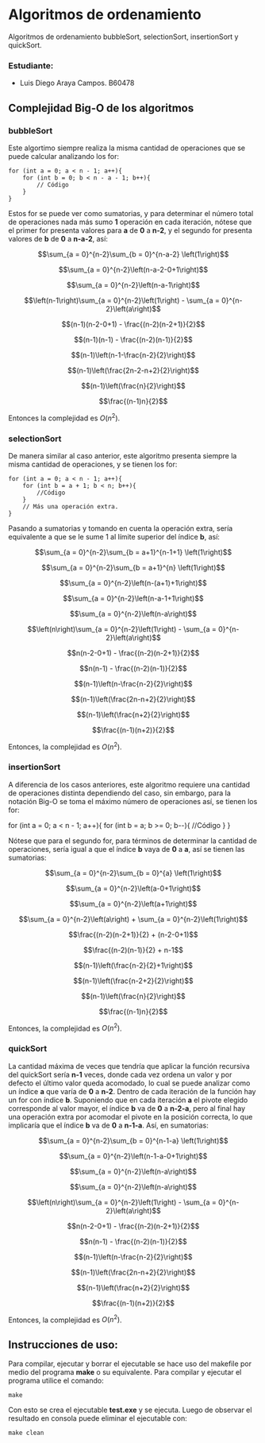 # Algoritmos de ordenamiento

Algoritmos de ordenamiento bubbleSort, selectionSort, insertionSort y
quickSort.

### Estudiante:

* Luis Diego Araya Campos. B60478

## Complejidad Big-O de los algoritmos

### bubbleSort

Este algortimo siempre realiza la misma cantidad de operaciones que se puede
calcular analizando los for:

```
for (int a = 0; a < n - 1; a++){
    for (int b = 0; b < n - a - 1; b++){
        // Código
    }
}
```

Estos for se puede ver como sumatorias, y para determinar el número total de
operaciones nada más sumo **1** operación en cada iteración, nótese que el
primer for presenta valores para **a** de **0** a **n-2**, y el segundo for
presenta valores de **b** de **0** a **n-a-2**, así:

$$\sum_{a = 0}^{n-2}\sum_{b = 0}^{n-a-2} \left(1\right)$$

$$\sum_{a = 0}^{n-2}\left(n-a-2-0+1\right)$$

$$\sum_{a = 0}^{n-2}\left(n-a-1\right)$$

$$\left(n-1\right)\sum_{a = 0}^{n-2}\left(1\right) - \sum_{a = 0}^{n-2}\left(a\right)$$

$$(n-1)(n-2-0+1) - \frac{(n-2)(n-2+1)}{2}$$

$$(n-1)(n-1) - \frac{(n-2)(n-1)}{2}$$

$$(n-1)\left(n-1-\frac{n-2}{2}\right)$$

$$(n-1)\left(\frac{2n-2-n+2}{2}\right)$$

$$(n-1)\left(\frac{n}{2}\right)$$

$$\frac{(n-1)n}{2}$$

Entonces la complejidad es $O(n^2)$.

### selectionSort

De manera similar al caso anterior, este algoritmo presenta siempre la misma
cantidad de operaciones, y se tienen los for:

```
for (int a = 0; a < n - 1; a++){
    for (int b = a + 1; b < n; b++){
        //Código
    }
    // Más una operación extra.
}
```

Pasando a sumatorias y tomando en cuenta la operación extra, sería equivalente
a que se le sume 1 al límite superior del índice **b**, así:

$$\sum_{a = 0}^{n-2}\sum_{b = a+1}^{n-1+1} \left(1\right)$$

$$\sum_{a = 0}^{n-2}\sum_{b = a+1}^{n} \left(1\right)$$

$$\sum_{a = 0}^{n-2}\left(n-(a+1)+1\right)$$

$$\sum_{a = 0}^{n-2}\left(n-a-1+1\right)$$

$$\sum_{a = 0}^{n-2}\left(n-a\right)$$

$$\left(n\right)\sum_{a = 0}^{n-2}\left(1\right) - \sum_{a = 0}^{n-2}\left(a\right)$$

$$n(n-2-0+1) - \frac{(n-2)(n-2+1)}{2}$$

$$n(n-1) - \frac{(n-2)(n-1)}{2}$$

$$(n-1)\left(n-\frac{n-2}{2}\right)$$

$$(n-1)\left(\frac{2n-n+2}{2}\right)$$

$$(n-1)\left(\frac{n+2}{2}\right)$$

$$\frac{(n-1)(n+2)}{2}$$

Entonces, la complejidad es $O(n^2)$.

### insertionSort

A diferencia de los casos anteriores, este algoritmo requiere una cantidad de
operaciones distinta dependiendo del caso, sin embargo, para la notación Big-O
se toma el máximo número de operaciones así, se tienen los for:

for (int a = 0; a < n - 1; a++){
    for (int b = a; b >= 0; b--){
        //Código
    }
}

Nótese que para el segundo for, para términos de determinar la cantidad de
operaciones, sería igual a que el índice **b** vaya de **0** a **a**, así se
tienen las sumatorias:

$$\sum_{a = 0}^{n-2}\sum_{b = 0}^{a} \left(1\right)$$

$$\sum_{a = 0}^{n-2}\left(a-0+1\right)$$

$$\sum_{a = 0}^{n-2}\left(a+1\right)$$

$$\sum_{a = 0}^{n-2}\left(a\right) + \sum_{a = 0}^{n-2}\left(1\right)$$

$$\frac{(n-2)(n-2+1)}{2} + (n-2-0+1)$$

$$\frac{(n-2)(n-1)}{2} + n-1$$

$$(n-1)\left(\frac{n-2}{2}+1\right)$$

$$(n-1)\left(\frac{n-2+2}{2}\right)$$

$$(n-1)\left(\frac{n}{2}\right)$$

$$\frac{(n-1)n}{2}$$

Entonces, la complejidad es $O(n^2)$.

### quickSort

La cantidad máxima de veces que tendría que aplicar la función recursiva del
quickSort sería **n-1** veces, donde cada vez ordena un valor y por defecto el
último valor queda acomodado, lo cual se puede analizar como un índice **a**
que varía de **0** a **n-2**. Dentro de cada iteración de la función hay un for
con índice **b**. Suponiendo que en cada iteración **a** el pivote elegido
corresponde al valor mayor, el índice **b** va de **0** a **n-2-a**, pero al
final hay una operación extra por acomodar el pivote en la posición correcta,
lo que implicaría que el índice **b** va de **0** a **n-1-a**. Así, en
sumatorias:

$$\sum_{a = 0}^{n-2}\sum_{b = 0}^{n-1-a} \left(1\right)$$

$$\sum_{a = 0}^{n-2}\left(n-1-a-0+1\right)$$

$$\sum_{a = 0}^{n-2}\left(n-a\right)$$

$$\sum_{a = 0}^{n-2}\left(n-a\right)$$

$$\left(n\right)\sum_{a = 0}^{n-2}\left(1\right) - \sum_{a = 0}^{n-2}\left(a\right)$$

$$n(n-2-0+1) - \frac{(n-2)(n-2+1)}{2}$$

$$n(n-1) - \frac{(n-2)(n-1)}{2}$$

$$(n-1)\left(n-\frac{n-2}{2}\right)$$

$$(n-1)\left(\frac{2n-n+2}{2}\right)$$

$$(n-1)\left(\frac{n+2}{2}\right)$$

$$\frac{(n-1)(n+2)}{2}$$

Entonces, la complejidad es $O(n^2)$.

## Instrucciones de uso:

Para compilar, ejecutar y borrar el ejecutable se hace uso del makefile por
medio del programa **make** o su equivalente. Para compilar y ejecutar el
programa utilice el comando:

```
make
```

Con esto se crea el ejecutable **test.exe** y se ejecuta. Luego de observar
el resultado en consola puede eliminar el ejecutable con:

```
make clean
```
